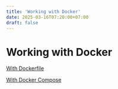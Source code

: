 ```yaml
---
title: 'Working with Docker'
date: 2025-03-16T07:20:00+07:00
draft: false
---
```


# Working with Docker

[With Dockerfile](./with-dockerfile/)

[With Docker Compose](./with-docker-compose/)
